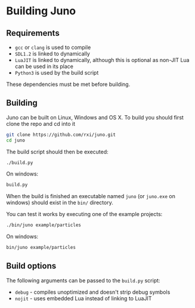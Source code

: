 # Building Juno

## Requirements
* `gcc` or `clang` is used to compile
* `SDL1.2` is linked to dynamically
* `LuaJIT` is linked to dynamically, although this is optional as non-JIT Lua can be used in its place
* `Python3` is used by the build script

These dependencies must be met before building.

## Building
Juno can be built on Linux, Windows and OS X. To build you should first clone the repo and cd into it
```bash
git clone https://github.com/rxi/juno.git
cd juno
```

The build script should then be executed:
```bash
./build.py
```

On windows:
```bash
build.py
```

When the build is finished an executable named `juno` (or `juno.exe` on windows) should exist in the `bin/` directory.

You can test it works by executing one of the example projects:
```bash
./bin/juno example/particles
```

On windows:
```bash
bin/juno example/particles
```


## Build options
The following arguments can be passed to the `build.py` script:
* `debug` - compiles unoptimized and doesn't strip debug symbols
* `nojit` - uses embedded Lua instead of linking to LuaJIT
